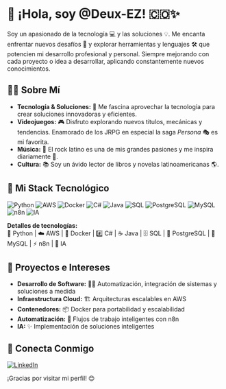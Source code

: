 # 👋 ¡Hola, soy @Deux-EZ! 🇨🇴✨

Soy un apasionado de la tecnología 💻 y las soluciones 💡. Me encanta enfrentar nuevos desafíos 🚀 y explorar herramientas y lenguajes 🛠️ que potencien mi desarrollo profesional y personal. Siempre mejorando con cada proyecto o idea a desarrollar, aplicando
constantemente nuevos conocimientos.

## 👨‍💻 Sobre Mí

-   **Tecnología & Soluciones:** 🔧 Me fascina aprovechar la tecnología para crear soluciones innovadoras y eficientes.
-   **Videojuegos:** 🎮 Disfruto explorando nuevos títulos, mecánicas y tendencias. Enamorado de los JRPG en especial la saga *Persona* 🎭 es mi favorita.
-   **Música:** 🎸 El rock latino es una de mis grandes pasiones y me inspira diariamente 🤘.
-   **Cultura:** 📚 Soy un ávido lector de libros y novelas latinoamericanas 🌎.

## 🚀 Mi Stack Tecnológico

![Python](https://img.shields.io/badge/Python-3776AB?style=for-the-badge&logo=python&logoColor=white)
![AWS](https://img.shields.io/badge/AWS-232F3E?style=for-the-badge&logo=amazonaws&logoColor=white)
![Docker](https://img.shields.io/badge/Docker-2496ED?style=for-the-badge&logo=docker&logoColor=white)
![C#](https://img.shields.io/badge/C%23-239120?style=for-the-badge&logo=c-sharp&logoColor=white)
![Java](https://img.shields.io/badge/Java-ED8B00?style=for-the-badge&logo=java&logoColor=white)
![SQL](https://img.shields.io/badge/SQL-003B57?style=for-the-badge&logo=database&logoColor=white)
![PostgreSQL](https://img.shields.io/badge/PostgreSQL-4169E1?style=for-the-badge&logo=postgresql&logoColor=white)
![MySQL](https://img.shields.io/badge/MySQL-4479A1?style=for-the-badge&logo=mysql&logoColor=white)
![n8n](https://img.shields.io/badge/n8n-1A82E2?style=for-the-badge&logo=n8n&logoColor=white)
![IA](https://img.shields.io/badge/Inteligencia%20Artificial-8A2BE2?style=for-the-badge)

**Detalles de tecnologías:**  
🐍 Python | ☁️ AWS | 🐳 Docker | #️⃣ C# | ☕ Java | 🗄️ SQL | 🐘 PostgreSQL | 🐬 MySQL | ⚡ n8n | 🧠 IA

## 🎯 Proyectos e Intereses

-   **Desarrollo de Software:** 👨‍💻 Automatización, integración de sistemas y soluciones a medida
-   **Infraestructura Cloud:** 🏗️ Arquitecturas escalables en AWS
-   **Contenedores:** 📦 Docker para portabilidad y escalabilidad
-   **Automatización:** 🤖 Flujos de trabajo inteligentes con n8n
-   **IA:** ✨ Implementación de soluciones inteligentes

## 🤝 Conecta Conmigo

[![LinkedIn](https://img.shields.io/badge/LinkedIn-Santia%20Gonzalez-0A66C2?style=for-the-badge&logo=linkedin)](https://www.linkedin.com/in/santia-gonzalez/)

¡Gracias por visitar mi perfil! 😊
